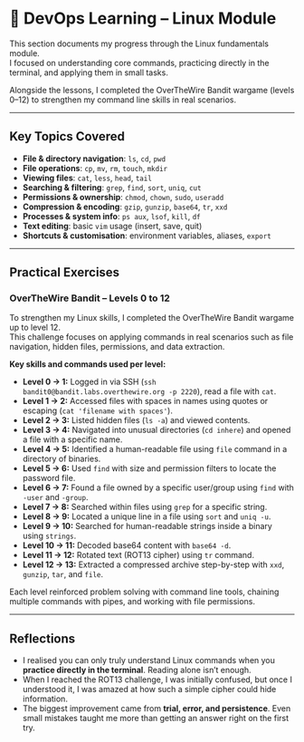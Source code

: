 # 🐧 DevOps Learning – Linux Module

This section documents my progress through the Linux fundamentals module.  
I focused on understanding core commands, practicing directly in the terminal, and applying them in small tasks.  

Alongside the lessons, I completed the OverTheWire Bandit wargame (levels 0–12) to strengthen my command line skills in real scenarios.

---


## Key Topics Covered

- **File & directory navigation**: `ls`, `cd`, `pwd`
- **File operations**: `cp`, `mv`, `rm`, `touch`, `mkdir`
- **Viewing files**: `cat`, `less`, `head`, `tail`
- **Searching & filtering**: `grep`, `find`, `sort`, `uniq`, `cut`
- **Permissions & ownership**: `chmod`, `chown`, `sudo`, `useradd`
- **Compression & encoding**: `gzip`, `gunzip`, `base64`, `tr`, `xxd`
- **Processes & system info**: `ps aux`, `lsof`, `kill`, `df`
- **Text editing**: basic `vim` usage (insert, save, quit)
- **Shortcuts & customisation**: environment variables, aliases, `export`


---


## Practical Exercises
### OverTheWire Bandit – Levels 0 to 12

To strengthen my Linux skills, I completed the OverTheWire Bandit wargame up to level 12.  
This challenge focuses on applying commands in real scenarios such as file navigation, hidden files, permissions, and data extraction.  

**Key skills and commands used per level:**

- **Level 0 → 1:** Logged in via SSH (`ssh bandit0@bandit.labs.overthewire.org -p 2220`), read a file with `cat`.
- **Level 1 → 2:** Accessed files with spaces in names using quotes or escaping (`cat 'filename with spaces'`).
- **Level 2 → 3:** Listed hidden files (`ls -a`) and viewed contents.
- **Level 3 → 4:** Navigated into unusual directories (`cd inhere`) and opened a file with a specific name.
- **Level 4 → 5:** Identified a human-readable file using `file` command in a directory of binaries.
- **Level 5 → 6:** Used `find` with size and permission filters to locate the password file.
- **Level 6 → 7:** Found a file owned by a specific user/group using `find` with `-user` and `-group`.
- **Level 7 → 8:** Searched within files using `grep` for a specific string.
- **Level 8 → 9:** Located a unique line in a file using `sort` and `uniq -u`.
- **Level 9 → 10:** Searched for human-readable strings inside a binary using `strings`.
- **Level 10 → 11:** Decoded base64 content with `base64 -d`.
- **Level 11 → 12:** Rotated text (ROT13 cipher) using `tr` command.
- **Level 12 → 13:** Extracted a compressed archive step-by-step with `xxd`, `gunzip`, `tar`, and `file`.

Each level reinforced problem solving with command line tools, chaining multiple commands with pipes, and working with file permissions.


---

## Reflections

- I realised you can only truly understand Linux commands when you **practice directly in the terminal**. Reading alone isn’t enough.  
- When I reached the ROT13 challenge, I was initially confused, but once I understood it, I was amazed at how such a simple cipher could hide information.  
- The biggest improvement came from **trial, error, and persistence**. Even small mistakes taught me more than getting an answer right on the first try.
